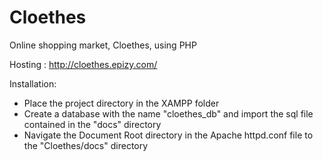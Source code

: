 # Cloethes
Online shopping market, Cloethes, using PHP

Hosting : http://cloethes.epizy.com/


Installation:
- Place the project directory in the XAMPP folder
- Create a database with the name "cloethes_db" and import the sql file contained in the "docs" directory
- Navigate the Document Root directory in the Apache httpd.conf file to the "Cloethes/docs" directory